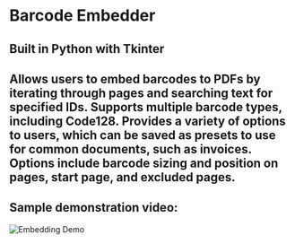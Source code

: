 # Barcode Embedder

## Built in Python with Tkinter

## Allows users to embed barcodes to PDFs by iterating through pages and searching text for specified IDs. Supports multiple barcode types, including Code128. Provides a variety of options to users, which can be saved as presets to use for common documents, such as invoices. Options include barcode sizing and position on pages, start page, and excluded pages.

## Sample demonstration video:

![Embedding Demo](/README_content/embedding_demo.gif)
